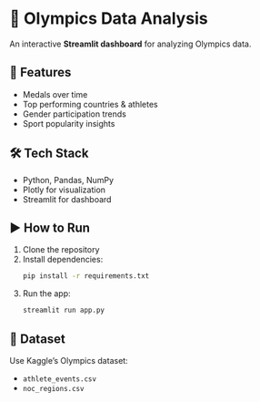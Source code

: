 # 🏅 Olympics Data Analysis

An interactive **Streamlit dashboard** for analyzing Olympics data.

## 🚀 Features
- Medals over time
- Top performing countries & athletes
- Gender participation trends
- Sport popularity insights

## 🛠 Tech Stack
- Python, Pandas, NumPy
- Plotly for visualization
- Streamlit for dashboard

## ▶️ How to Run
1. Clone the repository
2. Install dependencies:
   ```bash
   pip install -r requirements.txt
   ```
3. Run the app:
   ```bash
   streamlit run app.py
   ```

## 📂 Dataset
Use Kaggle’s Olympics dataset:
- `athlete_events.csv`
- `noc_regions.csv`
